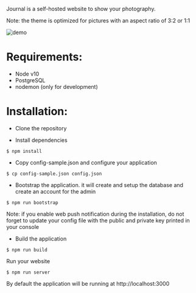 Journal is a self-hosted website to show your photography.

Note: the theme is optimized for pictures with an aspect ratio of 3:2 or 1:1

![demo](https://user-images.githubusercontent.com/961038/48350589-fcbcb880-e687-11e8-97e5-7e917b84970b.gif)

# Requirements:

- Node v10
- PostgreSQL
- nodemon (only for development)

# Installation:

- Clone the repository

- Install dependencies

```
$ npm install
```

- Copy config-sample.json and configure your application

```
$ cp config-sample.json config.json
```

- Bootstrap the application. it will create and setup the database and create an account for the admin

```
$ npm run bootstrap
```

Note: if you enable web push notification during the installation, do not forget to update your config file with the public and private key printed in your console

- Build the application

```
$ npm run build
```

Run your website

```
$ npm run server
```

By default the application will be running at http://localhost:3000
